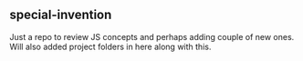 ## special-invention

Just a repo to review JS concepts and perhaps adding couple of new ones. Will also added project folders in here along with this.
